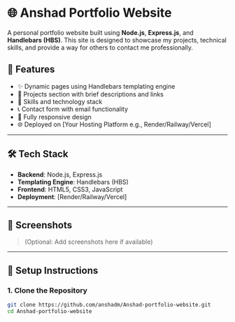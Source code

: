 # 🌐 Anshad Portfolio Website

A personal portfolio website built using **Node.js**, **Express.js**, and **Handlebars (HBS)**. This site is designed to showcase my projects, technical skills, and provide a way for others to contact me professionally.

## 🚀 Features

- ✨ Dynamic pages using Handlebars templating engine
- 📂 Projects section with brief descriptions and links
- 🧠 Skills and technology stack
- 📞 Contact form with email functionality
- 📱 Fully responsive design
- 🌐 Deployed on [Your Hosting Platform e.g., Render/Railway/Vercel]

---

## 🛠️ Tech Stack

- **Backend**: Node.js, Express.js
- **Templating Engine**: Handlebars (HBS)
- **Frontend**: HTML5, CSS3, JavaScript
- **Deployment**: [Render/Railway/Vercel]

---

## 📸 Screenshots

> (Optional: Add screenshots here if available)

---

## 🧰 Setup Instructions

### 1. Clone the Repository

```bash
git clone https://github.com/anshadm/Anshad-portfolio-website.git
cd Anshad-portfolio-website
